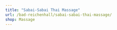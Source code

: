 ```yaml
---
title: "Sabai-Sabai Thai Massage"
url: /bad-reichenhall/sabai-sabai-thai-massage/
shop: Massage
---
```

